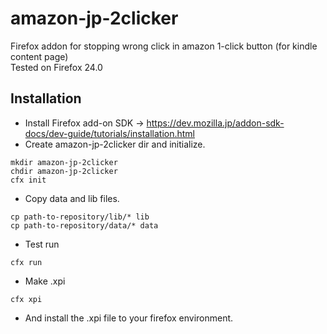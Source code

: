 amazon-jp-2clicker
==================

Firefox addon for stopping wrong click in amazon 1-click button (for kindle content page)  
Tested on Firefox 24.0

Installation
------------
 - Install Firefox add-on SDK -> https://dev.mozilla.jp/addon-sdk-docs/dev-guide/tutorials/installation.html
 - Create amazon-jp-2clicker dir and initialize.

```
mkdir amazon-jp-2clicker
chdir amazon-jp-2clicker
cfx init
```

 - Copy data and lib files.

```
cp path-to-repository/lib/* lib
cp path-to-repository/data/* data
```

 - Test run

```
cfx run
```

 - Make .xpi

```
cfx xpi
```

 - And install the .xpi file to your firefox environment.
